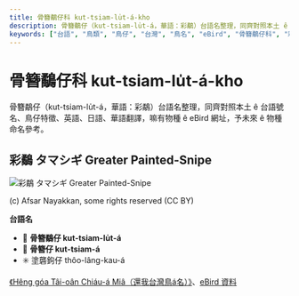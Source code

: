 ```yaml
---
title: 骨簪鷸仔科 kut-tsiam-lu̍t-á-kho
description: 骨簪鷸仔（kut-tsiam-lu̍t-á，華語：彩鷸）台語名整理，同齊對照本土 ê 台語號名、鳥仔特徵、英語、日語、華語翻譯，嘛有物種 ê eBird 網址，予未來 ê 物種命名參考。
keywords: ["台語", "鳥類", "鳥仔", "台灣", "鳥名", "eBird", "骨簪鷸仔科", "彩鷸"]
---
```


# 骨簪鷸仔科 kut-tsiam-lu̍t-á-kho

骨簪鷸仔（kut-tsiam-lu̍t-á，華語：彩鷸）台語名整理，同齊對照本土 ê 台語號名、鳥仔特徵、英語、日語、華語翻譯，嘛有物種 ê eBird 網址，予未來 ê 物種命名參考。

## 彩鷸 タマシギ Greater Painted-Snipe

![彩鷸 タマシギ Greater Painted-Snipe](https://inaturalist-open-data.s3.amazonaws.com/photos/73583493/medium.jpeg)

(c) Afsar Nayakkan, some rights reserved (CC BY)

**台語名**

- 🎯 **骨簪鷸仔 kut-tsiam-lu̍t-á**
- 🎯 **骨簪仔 kut-tsiam-á**
- ✳️ 塗礱鉤仔 thôo-lâng-kau-á

[《Hêng góa Tâi-oân Chiáu-á Miâ（還我台灣鳥á名）》](https://siaulahjih.github.io/TaiOanChiauA/)、[eBird 資料](https://ebird.org/species/grpsni1)
